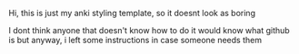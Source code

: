 Hi, this is just my anki styling template, so it doesnt look as boring


I dont think anyone that doesn't know how to do it would know what github is
  but anyway, i left some instructions in case someone needs them
